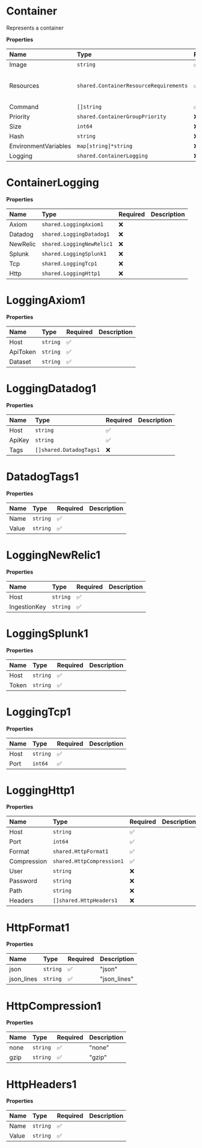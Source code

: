# Container

Represents a container

**Properties**

| Name                 | Type                                   | Required | Description                                  |
| :------------------- | :------------------------------------- | :------- | :------------------------------------------- |
| Image                | `string`                               | ✅       |                                              |
| Resources            | `shared.ContainerResourceRequirements` | ✅       | Represents a container resource requirements |
| Command              | `[]string`                             | ✅       |                                              |
| Priority             | `shared.ContainerGroupPriority`        | ❌       |                                              |
| Size                 | `int64`                                | ❌       |                                              |
| Hash                 | `string`                               | ❌       |                                              |
| EnvironmentVariables | `map[string]*string`                   | ❌       |                                              |
| Logging              | `shared.ContainerLogging`              | ❌       |                                              |

# ContainerLogging

**Properties**

| Name     | Type                      | Required | Description |
| :------- | :------------------------ | :------- | :---------- |
| Axiom    | `shared.LoggingAxiom1`    | ❌       |             |
| Datadog  | `shared.LoggingDatadog1`  | ❌       |             |
| NewRelic | `shared.LoggingNewRelic1` | ❌       |             |
| Splunk   | `shared.LoggingSplunk1`   | ❌       |             |
| Tcp      | `shared.LoggingTcp1`      | ❌       |             |
| Http     | `shared.LoggingHttp1`     | ❌       |             |

# LoggingAxiom1

**Properties**

| Name     | Type     | Required | Description |
| :------- | :------- | :------- | :---------- |
| Host     | `string` | ✅       |             |
| ApiToken | `string` | ✅       |             |
| Dataset  | `string` | ✅       |             |

# LoggingDatadog1

**Properties**

| Name   | Type                    | Required | Description |
| :----- | :---------------------- | :------- | :---------- |
| Host   | `string`                | ✅       |             |
| ApiKey | `string`                | ✅       |             |
| Tags   | `[]shared.DatadogTags1` | ❌       |             |

# DatadogTags1

**Properties**

| Name  | Type     | Required | Description |
| :---- | :------- | :------- | :---------- |
| Name  | `string` | ✅       |             |
| Value | `string` | ✅       |             |

# LoggingNewRelic1

**Properties**

| Name         | Type     | Required | Description |
| :----------- | :------- | :------- | :---------- |
| Host         | `string` | ✅       |             |
| IngestionKey | `string` | ✅       |             |

# LoggingSplunk1

**Properties**

| Name  | Type     | Required | Description |
| :---- | :------- | :------- | :---------- |
| Host  | `string` | ✅       |             |
| Token | `string` | ✅       |             |

# LoggingTcp1

**Properties**

| Name | Type     | Required | Description |
| :--- | :------- | :------- | :---------- |
| Host | `string` | ✅       |             |
| Port | `int64`  | ✅       |             |

# LoggingHttp1

**Properties**

| Name        | Type                      | Required | Description |
| :---------- | :------------------------ | :------- | :---------- |
| Host        | `string`                  | ✅       |             |
| Port        | `int64`                   | ✅       |             |
| Format      | `shared.HttpFormat1`      | ✅       |             |
| Compression | `shared.HttpCompression1` | ✅       |             |
| User        | `string`                  | ❌       |             |
| Password    | `string`                  | ❌       |             |
| Path        | `string`                  | ❌       |             |
| Headers     | `[]shared.HttpHeaders1`   | ❌       |             |

# HttpFormat1

**Properties**

| Name       | Type     | Required | Description  |
| :--------- | :------- | :------- | :----------- |
| json       | `string` | ✅       | "json"       |
| json_lines | `string` | ✅       | "json_lines" |

# HttpCompression1

**Properties**

| Name | Type     | Required | Description |
| :--- | :------- | :------- | :---------- |
| none | `string` | ✅       | "none"      |
| gzip | `string` | ✅       | "gzip"      |

# HttpHeaders1

**Properties**

| Name  | Type     | Required | Description |
| :---- | :------- | :------- | :---------- |
| Name  | `string` | ✅       |             |
| Value | `string` | ✅       |             |
